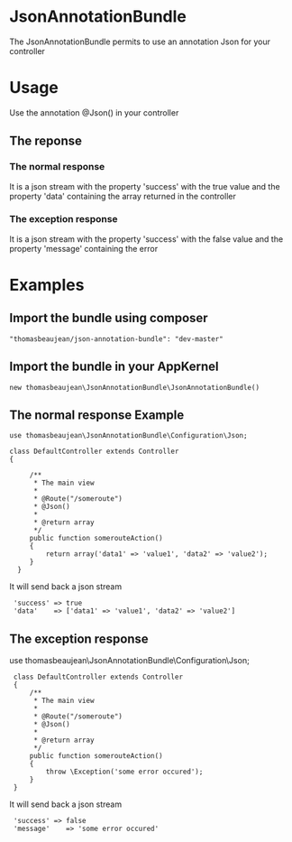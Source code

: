 JsonAnnotationBundle
=================

The JsonAnnotationBundle permits to use an annotation Json for your controller

# Usage

Use the annotation @Json() in your controller

## The reponse

### The normal response
It is a json stream with the property 'success' with the true value and the property 'data' containing the array returned in the controller
### The exception response
It is a json stream with the property 'success' with the false value and the property 'message' containing the error 
# Examples
## Import the bundle using composer
    "thomasbeaujean/json-annotation-bundle": "dev-master"
## Import the bundle in your AppKernel
    new thomasbeaujean\JsonAnnotationBundle\JsonAnnotationBundle()
## The normal response Example

    use thomasbeaujean\JsonAnnotationBundle\Configuration\Json;
 
    class DefaultController extends Controller
    {
 
         /**
          * The main view
          *
          * @Route("/someroute")
          * @Json()
          *
          * @return array
          */
         public function somerouteAction()
         { 
  	         return array('data1' => 'value1', 'data2' => 'value2');
         }
      }

It will send back a json stream

     'success' => true
     'data'    => ['data1' => 'value1', 'data2' => 'value2']

## The exception response

 use thomasbeaujean\JsonAnnotationBundle\Configuration\Json;
 
     class DefaultController extends Controller
     {
         /**
          * The main view
          *
          * @Route("/someroute")
          * @Json()
          *
          * @return array
          */
         public function somerouteAction()
         { 
    	     throw \Exception('some error occured');
         }
     }

It will send back a json stream

     'success' => false
     'message'    => 'some error occured'

